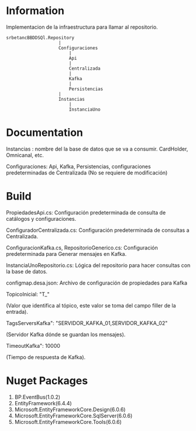 # Information
Implementacion de la infraestructura para llamar al repositorio.


	srbetancBBDDSQl.Repository						
						|
						Configuraciones
							|
							Api
							|
							Centralizada
							|
							Kafka
							|
							Persistencias
						|
						Instancias
							|
							InstanciaUno


# Documentation
Instancias : nombre del la base de datos que se va a consumir. CardHolder, Omnicanal, etc.

Configuraciones: Api, Kafka, Persistencias, configuraciones  predeterminadas de Centralizada (No se requiere de modificación)


# Build 
PropiedadesApi.cs: Configuración predeterminada de consulta de catálogos y configuraciones.

ConfiguradorCentralizada.cs: Configuración predeterminada de consultas a Centralizada.

ConfiguracionKafka.cs, RepositorioGenerico.cs: Configuración predeterminada para Generar mensajes en Kafka.

InstanciaUnoRepositorio.cs: Lógica del repositorio para hacer consultas con la base de datos. 

configmap.desa.json: Archivo de configuración de propiedades para Kafka

TopicoInicial: "T_" 

(Valor que identifica al tópico, este valor se toma del campo filler de la entrada).

TagsServersKafka": "SERVIDOR_KAFKA_01,SERVIDOR_KAFKA_02" 

(Servidor Kafka dónde se guardan los mensajes).   


TimeoutKafka": 10000 

(Tiempo de respuesta de Kafka).

# Nuget Packages
1.  BP.EventBus(1.0.2)
2.  EntityFramework(6.4.4)
3.  Microsoft.EntityFrameworkCore.Design(6.0.6)
4.  Microsoft.EntityFrameworkCore.SqlServer(6.0.6)
5.  Microsoft.EntityFrameworkCore.Tools(6.0.6)

